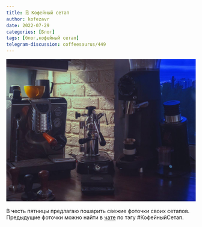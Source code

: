 ```yaml
---
title: 🗒 Кофейный сетап
author: kofezavr
date: 2022-07-29
categories: [Блог]
tags: [блог,кофейный сетап]
telegram-discussion: coffeesaurus/449
--- 
```

![Кофейный сетап](/assets/img/posts/22/07/setup.jpg)

В честь пятницы предлагаю пошарить свежие фоточки своих сетапов. Предыдущие фоточки можно найти в [чате](https://t.me/kofezavr) по тэгу #КофейныйСетап.